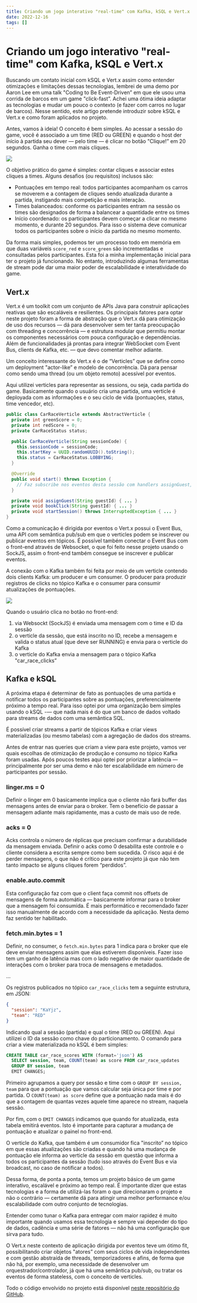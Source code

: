 ```yaml
---
title: Criando um jogo interativo "real-time" com Kafka, kSQL e Vert.x
date: 2022-12-16
tags: []
---
```


# Criando um jogo interativo "real-time" com Kafka, kSQL e Vert.x

Buscando um contato inicial com kSQL e Vert.x assim como entender otimizações e limitações dessas tecnologias, lembrei de uma demo por Aaron Lee em uma talk "Coding to Be Event-Driven” em que ele usou uma corrida de barcos em um game "click-fast”. Achei uma ótima ideia adaptar as tecnologias e mudar um pouco o contexto (e fazer com carros no lugar de barcos). Nesse sentido, este artigo pretende introduzir sobre kSQL e Vert.x e como foram aplicados no projeto.

Antes, vamos à ideia! O conceito é bem simples. Ao acessar a sessão do game, você é associado a um time (RED ou GREEN) e quando o host der início à partida seu dever — pelo time — é clicar no botão "Clique!” em 20 segundos. Ganha o time com mais cliques.

![](./images/cars-race-demo.png)

O objetivo prático do game é simples: contar cliques e associar estes cliques a times. Alguns desafios (ou requisitos) inclusos são:

- Pontuações em tempo real: todos participantes acompanham os carros se moverem e a contagem de cliques sendo atualizada durante a partida, instigando mais competição e mais interação.
- Times balanceados: conforme os participantes entram na sessão os times são designados de forma a balancear a quantidade entre os times
- Início coordenado: os participantes devem começar a clicar no mesmo momento, e durante 20 segundos. Para isso o sistema deve comunicar todos os participantes sobre o início da partida no mesmo momento.

Da forma mais simples, podemos ter um processo todo em memória em que duas variáveis `score_red` e `score_green` são incrementadas e consultadas pelos participantes. Esta foi a minha implementação inicial para ter o projeto já funcionando. No entanto, introduzindo algumas ferramentas de stream pode dar uma maior poder de escalabilidade e interatividade do game.

## Vert.x

Vert.x é um toolkit com um conjunto de APIs Java para construir aplicações reativas que são escaláveis e resilientes. Os principais fatores para optar neste projeto foram a forma de abstração que o Vert.x dá para otimização de uso dos recursos — dá para desenvolver sem ter tanta preocupação com threading e concorrência — e estrutura modular que permitiu montar os componentes necessários com pouca configuração e dependências. Além de funcionalidades já prontas para integrar WebSocket com Event Bus, clients de Kafka, etc. — que devo comentar melhor adiante.

Um conceito interessante do Vert.x é o de “Verticles” que se define como um deployment "actor-like” e modelo de concorrência. Dá para pensar como sendo uma thread (ou um objeto remoto) acessível por eventos.

Aqui utilizei verticles para representar as sessions, ou seja, cada partida do game. Basicamente quando o usuário cria uma partida, uma verticle é deployada com as informações e o seu ciclo de vida (pontuações, status, time vencedor, etc).

```java
public class CarRaceVerticle extends AbstractVerticle {
  private int greenScore = 0;
  private int redScore = 0;
  private CarRaceStatus status;

  public CarRaceVerticle(String sessionCode) {
    this.sessionCode = sessionCode;
    this.startKey = UUID.randomUUID().toString();
    this.status = CarRaceStatus.LOBBYING;
  }

  @Override
  public void start() throws Exception {
    // Faz subscribe nos eventos desta sessão com handlers assignGuest, bookClick, startSession
  }

  private void assignGuest(String guestId) { ... }
  private void bookClick(String guestId) { ... }
  private void startSession() throws InterruptedException { ... }
}
```

Como a comunicação é dirigida por eventos o Vert.x possui o Event Bus, uma API com semântica pub/sub em que o verticles podem se inscrever ou publicar eventos em tópicos. É possível também conectar o Event Bus com o front-end através de Websocket, o que foi feito nesse projeto usando o SockJS, assim o front-end também consegue se inscrever e publicar eventos.

A conexão com o Kafka também foi feita por meio de um verticle contendo dois clients Kafka: um producer e um consumer. O producer para produzir registros de clicks no tópico Kafka e o consumer para consumir atualizações de pontuações.

![](./images/cars-race-diagram.png)

Quando o usuário clica no botão no front-end:

1. via Websockt (SockJS) é enviada uma mensagem com o time e ID da sessão
2. o verticle da sessão, que está inscrito no ID, recebe a mensagem e valida o status atual (que deve ser RUNNING) e envia para o verticle do Kafka
3. o verticle do Kafka envia a mensagem para o tópico Kafka "car_race_clicks”

## Kafka e kSQL

A próxima etapa é determinar de fato as pontuações de uma partida e notificar todos os participantes sobre as pontuações, preferencialmente próximo a tempo real. Para isso optei por uma organização bem simples usando o kSQL -— que nada mais é do que um banco de dados voltado para streams de dados com uma semântica SQL.

É possível criar streams a partir de tópicos Kafka e criar views materializadas (ou mesmo tabelas) com a agregação de dados dos streams.

Antes de entrar nas queries que criam a view para este projeto, vamos ver quais escolhas de otimização de produção e consumo no tópico Kafka foram usadas. Após poucos testes aqui optei por priorizar a latência — principalmente por ser uma demo e não ter escalabilidade em número de participantes por sessão.

### linger.ms = 0

Definir o linger em 0 basicamente implica que o cliente não fará buffer das mensagens antes de enviar para o broker. Tem o benefício de passar a mensagem adiante mais rapidamente, mas a custo de mais uso de rede.

### acks = 0

Acks controla o número de réplicas que precisam confirmar a durabilidade da mensagem enviada. Definir o acks como 0 desabilita este controle e o cliente considera a escrita sempre como bem sucedida. O risco aqui é de perder mensagens, o que não é crítico para este projeto já que não tem tanto impacto se alguns cliques forem “perdidos”.

### enable.auto.commit

Esta configuração faz com que o client faça commit nos offsets de mensagens de forma automática — basicamente informar para o broker que a mensagem foi consumida. É mais performático e recomendado fazer isso manualmente de acordo com a necessidade da aplicação. Nesta demo faz sentido ter habilitado.

### fetch.min.bytes = 1

Definir, no consumer, o `fetch.min.bytes` para 1 indica para o broker que ele deve enviar mensagens assim que elas estiverem disponíveis. Fazer isso tem um ganho de latência mas com o lado negativo de maior quantidade de interações com o broker para troca de mensagens e metadados.

…

Os registros publicados no tópico `car_race_clicks` tem a seguinte estrutura, em JSON:

```json
{
  "session": "KaYjz",
  "team": "RED"
}
```

Indicando qual a sessão (partida) e qual o time (RED ou GREEN). Aqui utilizei o ID da sessão como chave do particionamento. O comando para criar a view materializada no kSQL é bem simples:

```sql
CREATE TABLE car_race_scores WITH (format='json') AS
  SELECT session, team, COUNT(team) as score FROM car_race_updates
  GROUP BY session, team
  EMIT CHANGES;
```

Primeiro agrupamos a query por sessão e time com o `GROUP BY session, team` para que a pontuação que vamos calcular seja única por time e por partida. O `COUNT(team) as score` define que a pontuação nada mais é do que a contagem de quantas vezes aquele time aparece no stream, naquela sessão.

Por fim, com o `EMIT CHANGES` indicamos que quando for atualizada, esta tabela emitirá eventos. Isto é importante para capturar a mudança de pontuação e atualizar o painel no front-end.

O verticle do Kafka, que também é um consumidor fica "inscrito” no tópico em que essas atualizações são criadas e quando há uma mudança de pontuação ele informa ao verticle da sessão em questão que informa a todos os participantes da sessão (tudo isso através do Event Bus e via broadcast, no caso de notificar a todos).

Dessa forma, de ponta a ponta, temos um projeto básico de um game interativo, escalável e próximo ao tempo real. É importante dizer que estas tecnologias e a forma de utilizá-las foram o que direcionaram o projeto e não o contrário — certamente dá para atingir uma melhor performance e/ou escalabilidade com outro conjunto de tecnologias.

Entender como tunar o Kafka para entregar com maior rapidez é muito importante quando usamos essa tecnologia e sempre vai depender do tipo de dados, cadência e uma série de fatores — não há uma configuração que sirva para tudo.

O Vert.x neste contexto de aplicação dirigida por eventos teve um ótimo fit, possibilitando criar objetos "atores” com seus ciclos de vida independentes e com gestão abstraída de threads, temporizadores e afins, de forma que não há, por exemplo, uma necessidade de desenvolver um orquestrador/controlador, já que há uma semântica pub/sub, ou tratar os eventos de forma stateless, com o conceito de verticles.

Todo o código envolvido no projeto está disponível [neste repositório do GitHub](https://github.com/mrmorais/racing-cars-demo).
